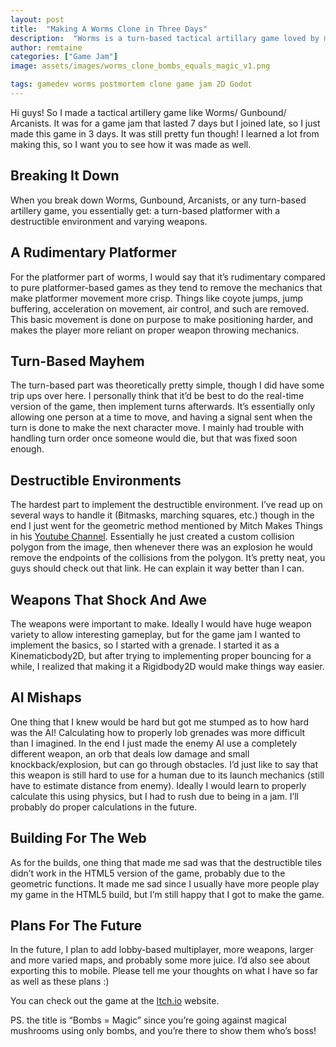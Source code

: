 ```yaml
---
layout: post
title:  "Making A Worms Clone in Three Days"
description:  "Worms is a turn-based tactical artillary game loved by millions around the world. Let's see how to make one!"
author: remtaine
categories: ["Game Jam"]
image: assets/images/worms_clone_bombs_equals_magic_v1.png

tags: gamedev worms postmortem clone game jam 2D Godot
---
```


Hi guys! So I made a tactical artillery game like Worms/ Gunbound/ Arcanists. It was for a game jam that lasted 7 days but I joined late, so I just made this game in 3 days. It was still pretty fun though! I learned a lot from making this, so I want you to see how it was made as well.

## Breaking It Down

When you break down Worms, Gunbound, Arcanists, or any turn-based artillery game, you essentially get: a turn-based platformer with a destructible environment and varying weapons.

## A Rudimentary Platformer

For the platformer part of worms, I would say that it’s rudimentary compared to pure platformer-based games as they tend to remove the mechanics that make platformer movement more crisp. Things like coyote jumps, jump buffering, acceleration on movement, air control, and such are removed. This basic movement is done on purpose to make positioning harder, and makes the player more reliant on proper weapon throwing mechanics.

## Turn-Based Mayhem

The turn-based part was theoretically pretty simple, though I did have some trip ups over here. I personally think that it’d be best to do the real-time version of the game, then implement turns afterwards. It’s essentially only allowing one person at a time to move, and having a signal sent when the turn is done to make the next character move. I mainly had trouble with handling turn order once someone would die, but that was fixed soon enough.

## Destructible Environments

The hardest part to implement the destructible environment. I’ve read up on several ways to handle it (Bitmasks, marching squares, etc.) though in the end I just went for the geometric method mentioned by Mitch Makes Things in his <a href="https://www.youtube.com/watch?v=q9SV4o7ZZNk">Youtube Channel</a>. Essentially he just created a custom collision polygon from the image, then whenever there was an explosion he would remove the endpoints of the collisions from the polygon. It’s pretty neat, you guys should check out that link. He can explain it way better than I can.

## Weapons That Shock And Awe

The weapons were important to make. Ideally I would have huge weapon variety to allow interesting gameplay, but for the game jam I wanted to implement the basics, so I started with a grenade. I started it as a Kinematicbody2D, but after trying to implementing proper bouncing for a while, I realized that making it a Rigidbody2D would make things way easier.

## AI Mishaps

One thing that I knew would be hard but got me stumped as to how hard was the AI! Calculating how to properly lob grenades was more difficult than I imagined. In the end I just made the enemy AI use a completely different weapon, an orb that deals low damage and small knockback/explosion, but can go through obstacles. I’d just like to say that this weapon is still hard to use for a human due to its launch mechanics (still have to estimate distance from enemy). Ideally I would learn to properly calculate this using physics, but I had to rush due to being in a jam. I’ll probably do proper calculations in the future.

## Building For The Web

As for the builds, one thing that made me sad was that the destructible tiles didn’t work in the HTML5 version of the game, probably due to the geometric functions. It made me sad since I usually have more people play my game in the HTML5 build, but I’m still happy that I got to make the game.

## Plans For The Future

In the future, I plan to add lobby-based multiplayer, more weapons, larger and more varied maps, and probably some more juice. I’d also see about exporting this to mobile. Please tell me your thoughts on what I have so far as well as these plans :)

You can check out the game at the <a href="https://remtaine.itch.io/bombs-equals-magic">Itch.io</a> website.

PS. the title is “Bombs = Magic” since you’re going against magical mushrooms using only bombs, and you’re there to show them who’s boss!

